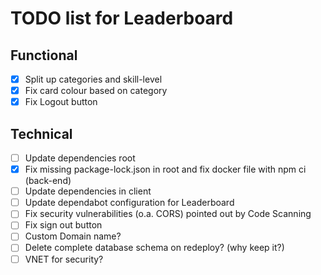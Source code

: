 # TODO list for Leaderboard

## Functional

- [X] Split up categories and skill-level
- [X] Fix card colour based on category
- [X] Fix Logout button

## Technical

- [ ] Update dependencies root
- [X] Fix missing package-lock.json in root and fix docker file with npm ci (back-end)
- [ ] Update dependencies in client
- [ ] Update dependabot configuration for Leaderboard
- [ ] Fix security vulnerabilities (o.a. CORS) pointed out by Code Scanning
- [ ] Fix sign out button
- [ ] Custom Domain name?
- [ ] Delete complete database schema on redeploy? (why keep it?)
- [ ] VNET for security?